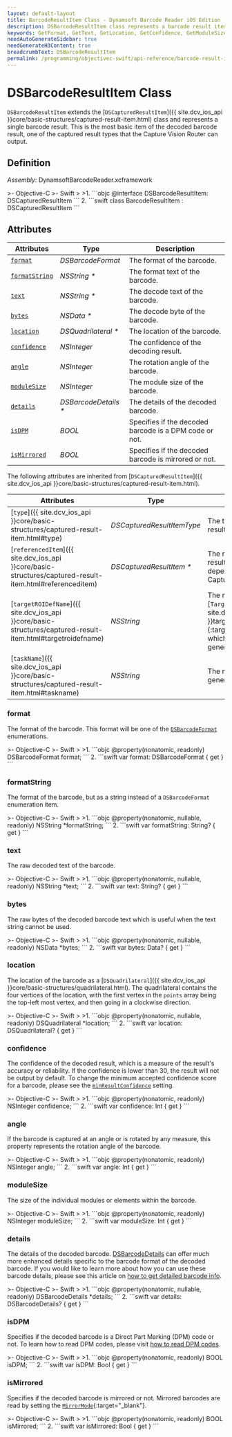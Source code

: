 ```yaml
---
layout: default-layout
title: BarcodeResultItem Class - Dynamsoft Barcode Reader iOS Edition
description: DSBarcodeResultItem class represents a barcode result item decoded by barcode reader engine. It is derived from DSCapturedResultItem.
keywords: GetFormat, GetText, GetLocation, GetConfidence, GetModuleSize, DSBarcodeResultItem, api reference
needAutoGenerateSidebar: true
needGenerateH3Content: true
breadcrumbText: DSBarcodeResultItem
permalink: /programming/objectivec-swift/api-reference/barcode-result-item.html
---
```


# DSBarcodeResultItem Class

`DSBarcodeResultItem` extends the [`DSCapturedResultItem`]({{ site.dcv_ios_api }}core/basic-structures/captured-result-item.html) class and represents a single barcode result. This is the most basic item of the decoded barcode result, one of the captured result types that the Capture Vision Router can output.

## Definition

*Assembly:* DynamsoftBarcodeReader.xcframework

<div class="sample-code-prefix"></div>
>- Objective-C
>- Swift
>
>1. 
```objc
@interface DSBarcodeResultItem: DSCapturedResultItem
```
2. 
```swift
class BarcodeResultItem : DSCapturedResultItem
```

## Attributes

| Attributes | Type | Description |
| ---------- | ---- | ----------- |
| [`format`](#format) | *DSBarcodeFormat* | The format of the barcode. |
| [`formatString`](#formatstring) | *NSString \** | The format text of the barcode. |
| [`text`](#text) | *NSString \** | The decode text of the barcode. |
| [`bytes`](#bytes) | *NSData \** | The decode byte of the barcode. |
| [`location`](#location) | *DSQuadrilateral \** | The location of the barcode. |
| [`confidence`](#confidence) | *NSInteger* | The confidence of the decoding result. |
| [`angle`](#angle) | *NSInteger* | The rotation angle of the barcode. |
| [`moduleSize`](#modulesize) | *NSInteger* | The module size of the barcode. |
| [`details`](#details) | *DSBarcodeDetails \** | The details of the decoded barcode. |
| [`isDPM`](#isdpm) | *BOOL* | Specifies if the decoded barcode is a DPM code or not. |
| [`isMirrored`](#ismirrored) | *BOOL* | Specifies if the decoded barcode is mirrored or not. |

The following attributes are inherited from [`DSCapturedResultItem`]({{ site.dcv_ios_api }}core/basic-structures/captured-result-item.html).

| Attributes | Type | Description |
| ---------- | ---- | ----------- |
| [`type`]({{ site.dcv_ios_api }}core/basic-structures/captured-result-item.html#type) | *DSCapturedResultItemType* | The type of the captured result item. |
| [`referencedItem`]({{ site.dcv_ios_api }}core/basic-structures/captured-result-item.html#referenceditem) | *DSCapturedResultItem \** | The referenced captured result item. The reference dependencies is defined in the Capture Vision settings. |
| [`targetROIDefName`]({{ site.dcv_ios_api }}core/basic-structures/captured-result-item.html#targetroidefname) | *NSString* | The name of the [`TargetROIDef`]({{ site.dcv_parameters_reference }}target-roi-def/){:target="_blank"} object which includes a task that generated the result. |
| [`taskName`]({{ site.dcv_ios_api }}core/basic-structures/captured-result-item.html#taskname) | *NSString* | The name of the task that generated the result. |

### format

The format of the barcode. This format will be one of the [`DSBarcodeFormat`]({{site.dcv_enumerations}}barcode-reader/barcode-format.html?lang=objc,swift) enumerations.

<div class="sample-code-prefix"></div>
>- Objective-C
>- Swift
>
>1. 
```objc
@property(nonatomic, readonly) DSBarcodeFormat format;
```
2. 
```swift
var format: DSBarcodeFormat { get }
```

### formatString

The format of the barcode, but as a string instead of a `DSBarcodeFormat` enumeration item. 

<div class="sample-code-prefix"></div>
>- Objective-C
>- Swift
>
>1. 
```objc
@property(nonatomic, nullable, readonly) NSString *formatString;
```
2. 
```swift
var formatString: String? { get }
```

### text

The raw decoded text of the barcode.

<div class="sample-code-prefix"></div>
>- Objective-C
>- Swift
>
>1. 
```objc
@property(nonatomic, nullable, readonly) NSString *text;
```
2. 
```swift
var text: String? { get }
```

### bytes

The raw bytes of the decoded barcode text which is useful when the text string cannot be used.

<div class="sample-code-prefix"></div>
>- Objective-C
>- Swift
>
>1. 
```objc
@property(nonatomic, nullable, readonly) NSData *bytes;
```
2. 
```swift
var bytes: Data? { get }
```

### location

The location of the barcode as a [`DSQuadrilateral`]({{ site.dcv_ios_api }}core/basic-structures/quadrilateral.html). The quadrilateral contains the four vertices of the location, with the first vertex in the `points` array being the top-left most vertex, and then going in a clockwise direction.

<div class="sample-code-prefix"></div>
>- Objective-C
>- Swift
>
>1. 
```objc
@property(nonatomic, nullable, readonly) DSQuadrilateral *location;
```
2. 
```swift
var location: DSQuadrilateral? { get }
```

### confidence

The confidence of the decoded result, which is a measure of the result's accuracy or reliability. If the confidence is lower than 30, the result will not be output by default. To change the minimum accepted confidence score for a barcode, please see the [`minResultConfidence`](simplified-barcode-reader-settings.md#minresultconfidence) setting.

<div class="sample-code-prefix"></div>
>- Objective-C
>- Swift
>
>1. 
```objc
@property(nonatomic, readonly) NSInteger confidence;
```
2. 
```swift
var confidence: Int { get }
```

### angle

If the barcode is captured at an angle or is rotated by any measure, this property represents the rotation angle of the barcode.

<div class="sample-code-prefix"></div>
>- Objective-C
>- Swift
>
>1. 
```objc
@property(nonatomic, readonly) NSInteger angle;
```
2. 
```swift
var angle: Int { get }
```

### moduleSize

The size of the individual modules or elements within the barcode.

<div class="sample-code-prefix"></div>
>- Objective-C
>- Swift
>
>1. 
```objc
@property(nonatomic, readonly) NSInteger moduleSize;
```
2. 
```swift
var moduleSize: Int { get }
```

### details

The details of the decoded barcode. [DSBarcodeDetails](barcode-details.md) can offer much more enhanced details specific to the barcode format of the decoded barcode. If you would like to learn more about how you can use these barcode details, please see this article on [how to get detailed barcode info]({{site.features}}get-detailed-info.html?lang=objc,swift).

<div class="sample-code-prefix"></div>
>- Objective-C
>- Swift
>
>1. 
```objc
@property(nonatomic, nullable, readonly) DSBarcodeDetails *details;
```
2. 
```swift
var details: DSBarcodeDetails? { get }
```

### isDPM

Specifies if the decoded barcode is a Direct Part Marking (DPM) code or not. To learn how to read DPM codes, please visit [how to read DPM codes]({{site.usecases}}read-dpm-codes.html?lang=objc,swift).

<div class="sample-code-prefix"></div>
>- Objective-C
>- Swift
>
>1. 
```objc
@property(nonatomic, readonly) BOOL isDPM;
```
2. 
```swift
var isDPM: Bool { get }
```

### isMirrored

Specifies if the decoded barcode is mirrored or not. Mirrored barcodes are read by setting the [`MirrorMode`]({{site.dcv_parameters_reference}}barcode-format-specification/mirror-mode.html){:target="_blank"}.

<div class="sample-code-prefix"></div>
>- Objective-C
>- Swift
>
>1. 
```objc
@property(nonatomic, readonly) BOOL isMirrored;
```
2. 
```swift
var isMirrored: Bool { get }
```
